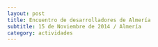 ```yaml
---
layout: post
title: Encuentro de desarrolladores de Almería
subtitle: 15 de Noviembre de 2014 / Almería 
category: actividades
---
```

